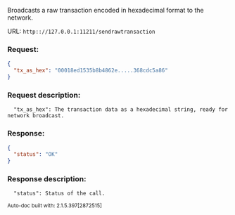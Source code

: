 Broadcasts a raw transaction encoded in hexadecimal format to the network.

URL: ```http:://127.0.0.1:11211/sendrawtransaction```
### Request: 
```json
{
  "tx_as_hex": "00018ed1535b8b4862e.....368cdc5a86"
}
```
### Request description: 
```
  "tx_as_hex": The transaction data as a hexadecimal string, ready for network broadcast.

```
### Response: 
```json
{
  "status": "OK"
}
```
### Response description: 
```
  "status": Status of the call.

```
<sub>Auto-doc built with: 2.1.5.397[2872515]</sub>
